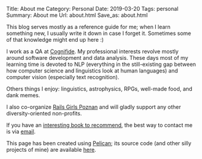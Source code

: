Title: About me
Category: Personal
Date: 2019-03-20
Tags: personal
Summary: About me
Url: about.html
Save_as: about.html

This blog serves mostly as a reference guide for me; when I learn something new, I usually write it down in case I forget it. Sometimes some of that knowledge might end up here :)

I work as a QA at [Cognifide](https://www.cognifide.com). My professional interests revolve mostly around software development and data analysis. These days most of my learning time is devoted to NLP (everything in the still-existing gap between how computer science and linguistics look at human languages) and computer vision (especially text recognition).

Others things I enjoy: linguistics, astrophysics, RPGs, well-made food, and dank memes. 

I also co-organize [Rails Girls Poznan](http://www.railsgirls.com/poznan) and will gladly support any other diversity-oriented non-profits.

If you have an [interesting book to recommend](https://www.goodreads.com/user/show/90496754-magda), the best way to contact me is via [email](mailto:hello@magda.space).

This page has been created using [Pelican](http://docs.getpelican.com/en/stable/index.html); its source code (and other silly projects of mine) are available [here](https://github.com/mkmozgawa).
